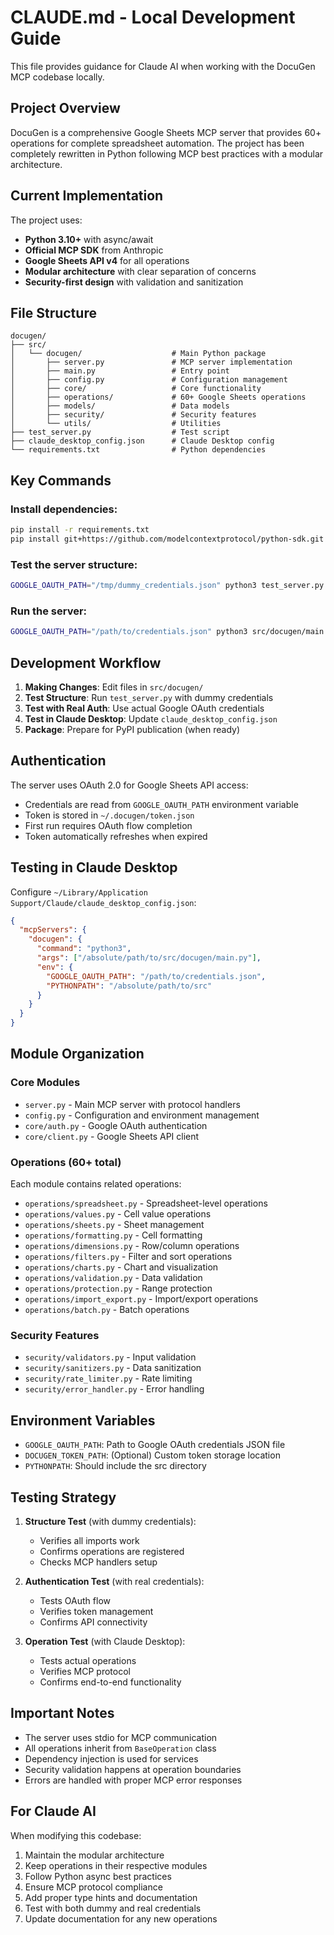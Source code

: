 # CLAUDE.md - Local Development Guide

This file provides guidance for Claude AI when working with the DocuGen MCP codebase locally.

## Project Overview

DocuGen is a comprehensive Google Sheets MCP server that provides 60+ operations for complete spreadsheet automation. The project has been completely rewritten in Python following MCP best practices with a modular architecture.

## Current Implementation

The project uses:
- **Python 3.10+** with async/await
- **Official MCP SDK** from Anthropic
- **Google Sheets API v4** for all operations
- **Modular architecture** with clear separation of concerns
- **Security-first design** with validation and sanitization

## File Structure

```
docugen/
├── src/
│   └── docugen/                    # Main Python package
│       ├── server.py               # MCP server implementation
│       ├── main.py                 # Entry point
│       ├── config.py               # Configuration management
│       ├── core/                   # Core functionality
│       ├── operations/             # 60+ Google Sheets operations
│       ├── models/                 # Data models
│       ├── security/               # Security features
│       └── utils/                  # Utilities
├── test_server.py                  # Test script
├── claude_desktop_config.json      # Claude Desktop config
└── requirements.txt                # Python dependencies
```

## Key Commands

### Install dependencies:
```bash
pip install -r requirements.txt
pip install git+https://github.com/modelcontextprotocol/python-sdk.git
```

### Test the server structure:
```bash
GOOGLE_OAUTH_PATH="/tmp/dummy_credentials.json" python3 test_server.py
```

### Run the server:
```bash
GOOGLE_OAUTH_PATH="/path/to/credentials.json" python3 src/docugen/main.py
```

## Development Workflow

1. **Making Changes**: Edit files in `src/docugen/`
2. **Test Structure**: Run `test_server.py` with dummy credentials
3. **Test with Real Auth**: Use actual Google OAuth credentials
4. **Test in Claude Desktop**: Update `claude_desktop_config.json`
5. **Package**: Prepare for PyPI publication (when ready)

## Authentication

The server uses OAuth 2.0 for Google Sheets API access:
- Credentials are read from `GOOGLE_OAUTH_PATH` environment variable
- Token is stored in `~/.docugen/token.json`
- First run requires OAuth flow completion
- Token automatically refreshes when expired

## Testing in Claude Desktop

Configure `~/Library/Application Support/Claude/claude_desktop_config.json`:

```json
{
  "mcpServers": {
    "docugen": {
      "command": "python3",
      "args": ["/absolute/path/to/src/docugen/main.py"],
      "env": {
        "GOOGLE_OAUTH_PATH": "/path/to/credentials.json",
        "PYTHONPATH": "/absolute/path/to/src"
      }
    }
  }
}
```

## Module Organization

### Core Modules
- `server.py` - Main MCP server with protocol handlers
- `config.py` - Configuration and environment management
- `core/auth.py` - Google OAuth authentication
- `core/client.py` - Google Sheets API client

### Operations (60+ total)
Each module contains related operations:
- `operations/spreadsheet.py` - Spreadsheet-level operations
- `operations/values.py` - Cell value operations
- `operations/sheets.py` - Sheet management
- `operations/formatting.py` - Cell formatting
- `operations/dimensions.py` - Row/column operations
- `operations/filters.py` - Filter and sort operations
- `operations/charts.py` - Chart and visualization
- `operations/validation.py` - Data validation
- `operations/protection.py` - Range protection
- `operations/import_export.py` - Import/export operations
- `operations/batch.py` - Batch operations

### Security Features
- `security/validators.py` - Input validation
- `security/sanitizers.py` - Data sanitization
- `security/rate_limiter.py` - Rate limiting
- `security/error_handler.py` - Error handling

## Environment Variables

- `GOOGLE_OAUTH_PATH`: Path to Google OAuth credentials JSON file
- `DOCUGEN_TOKEN_PATH`: (Optional) Custom token storage location
- `PYTHONPATH`: Should include the src directory

## Testing Strategy

1. **Structure Test** (with dummy credentials):
   - Verifies all imports work
   - Confirms operations are registered
   - Checks MCP handlers setup

2. **Authentication Test** (with real credentials):
   - Tests OAuth flow
   - Verifies token management
   - Confirms API connectivity

3. **Operation Test** (with Claude Desktop):
   - Tests actual operations
   - Verifies MCP protocol
   - Confirms end-to-end functionality

## Important Notes

- The server uses stdio for MCP communication
- All operations inherit from `BaseOperation` class
- Dependency injection is used for services
- Security validation happens at operation boundaries
- Errors are handled with proper MCP error responses

## For Claude AI

When modifying this codebase:
1. Maintain the modular architecture
2. Keep operations in their respective modules
3. Follow Python async best practices
4. Ensure MCP protocol compliance
5. Add proper type hints and documentation
6. Test with both dummy and real credentials
7. Update documentation for any new operations
